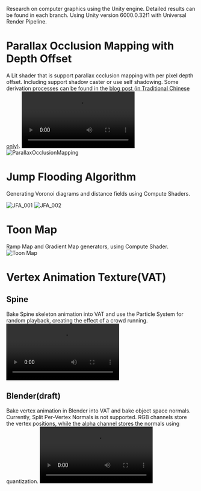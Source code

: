 Research on computer graphics using the Unity engine. Detailed results can be found in each branch. 
Using Unity version 6000.0.32f1 with Universal Render Pipeline.

# Parallax Occlusion Mapping with Depth Offset
A Lit shader that is support parallax ccclusion mapping with per pixel depth offset. Including support shadow caster or use self shadowing.
Some derivation processes can be found in the [blog post (in Traditional Chinese only)](https://lilacsky824.blogspot.com/2025/01/unity-shader-parallax-occlusion-mapping.html).
<video src="https://github.com/user-attachments/assets/5568383d-3ebd-4797-89f0-ba9e761c911d"></video>
![ParallaxOcclusionMapping](https://github.com/user-attachments/assets/3c3d0200-5cd8-4690-8bc6-f423eee922d6)

# Jump Flooding Algorithm
Generating Voronoi diagrams and distance fields using Compute Shaders.

![JFA_001](https://github.com/lilacsky824/UnityCGResearch/assets/75205949/aa4eb4dd-4f2b-4b2c-b28f-7dff70b4dc81)
![JFA_002](https://github.com/lilacsky824/UnityCGResearch/assets/75205949/1017db6b-3ce5-4aec-9744-ce4cf83f96b2)

# Toon Map
Ramp Map and Gradient Map generators, using Compute Shader.
![Toon Map](https://github.com/lilacsky824/UnityCGResearch/assets/75205949/20ea9302-5733-4c5d-8ef5-0ea007fb5830)

# Vertex Animation Texture(VAT)
## Spine
Bake Spine skeleton animation into VAT and use the Particle System for random playback, creating the effect of a crowd running.
<video src="https://github.com/user-attachments/assets/0b5d9a97-88d3-41db-9619-a9d9a58dd20e"></video>

## Blender(draft)
Bake vertex animation in Blender into VAT and bake object space normals. Currently, Split Per-Vertex Normals is not supported.
RGB channels store the vertex positions, while the alpha channel stores the normals using quantization.
<video src="https://github.com/user-attachments/assets/f3ca7938-26ab-47f5-a93f-7fca45182618"></video>
